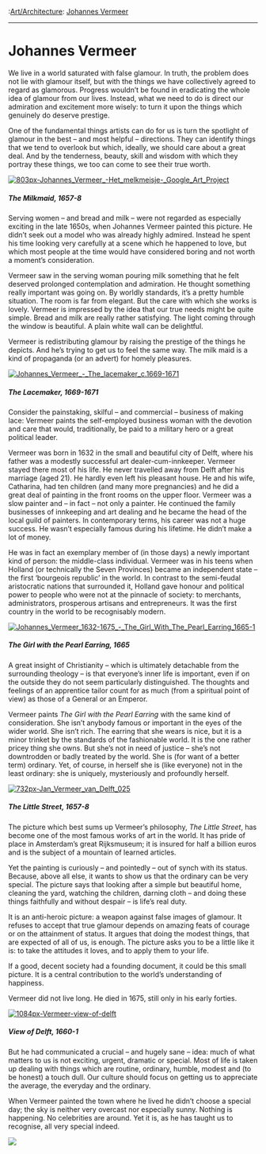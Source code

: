 :[Art/Architecture](https://www.theschooloflife.com/thebookoflife/category/leisure/artarchitecture/): [Johannes Vermeer](https://www.theschooloflife.com/thebookoflife/the-great-artists-johannes-vermeer/)

* * *

# Johannes Vermeer

We live in a world saturated with false glamour. In truth, the problem does not lie with glamour itself, but with the things we have collectively agreed to regard as glamorous. Progress wouldn’t be found in eradicating the whole idea of glamour from our lives. Instead, what we need to do is direct our admiration and excitement more wisely: to turn it upon the things which genuinely do deserve prestige.

One of the fundamental things artists can do for us is turn the spotlight of glamour in the best – and most helpful – directions. They can identify things that we tend to overlook but which, ideally, we should care about a great deal. And by the tenderness, beauty, skill and wisdom with which they portray these things, we too can come to see their true worth.

[![803px-Johannes_Vermeer_-_Het_melkmeisje_-_Google_Art_Project](https://www.theschooloflife.com/thebookoflife/wp-content/uploads/2014/11/803px-Johannes_Vermeer_-_Het_melkmeisje_-_Google_Art_Project.jpg)](http://www.thebookoflife.org/wp-content/uploads/2014/11/803px-Johannes_Vermeer_-_Het_melkmeisje_-_Google_Art_Project.jpg)

##### The Milkmaid, 1657-8

Serving women – and bread and milk – were not regarded as especially exciting in the late 1650s, when Johannes Vermeer painted this picture. He didn’t seek out a model who was already highly admired. Instead he spent his time looking very carefully at a scene which he happened to love, but which most people at the time would have considered boring and not worth a moment’s consideration.

Vermeer saw in the serving woman pouring milk something that he felt deserved prolonged contemplation and admiration. He thought something really important was going on. By worldly standards, it’s a pretty humble situation. The room is far from elegant. But the care with which she works is lovely. Vermeer is impressed by the idea that our true needs might be quite simple. Bread and milk are really rather satisfying. The light coming through the window is beautiful. A plain white wall can be delightful.&nbsp;

Vermeer is redistributing glamour by raising the prestige of the things he depicts. And he’s trying to get us to feel the same way. The milk maid is a kind of propaganda (or an advert) for homely pleasures.&nbsp;

[![Johannes_Vermeer_-_The_lacemaker_c.1669-1671](https://www.theschooloflife.com/thebookoflife/wp-content/uploads/2014/11/Johannes_Vermeer_-_The_lacemaker_c.1669-16711.jpg)](http://www.thebookoflife.org/wp-content/uploads/2014/11/Johannes_Vermeer_-_The_lacemaker_c.1669-16711.jpg)

##### The Lacemaker, 1669-1671

Consider the painstaking, skilful – and commercial – business of making lace: Vermeer paints the self-employed business woman with the devotion and care that would, traditionally, be paid to a military hero or a great political leader.&nbsp;

Vermeer was born in 1632 in the small and beautiful city of Delft, where his father was a modestly successful art dealer-cum-innkeeper. Vermeer stayed there most of his life. He never travelled away from Delft after his marriage (aged 21). He hardly even left his pleasant house. He and his wife, Catharina, had ten children (and many more pregnancies) and he did a great deal of painting in the front rooms on the upper floor. Vermeer was a slow painter and – in fact – not only a painter. He continued the family businesses of innkeeping and art dealing and he became the head of the local guild of painters. In contemporary terms, his career was not a huge success. He wasn’t especially famous during his lifetime. He didn’t make a lot of money.&nbsp;

He was in fact an exemplary member of (in those days) a newly important kind of person: the middle-class individual. Vermeer was in his teens when Holland (or technically the Seven Provinces) became an independent state – the first ‘bourgeois republic’ in the world. In contrast to the semi-feudal aristocratic nations that surrounded it, Holland gave honour and political power to people who were not at the pinnacle of society: to merchants, administrators, prosperous artisans and entrepreneurs. It was the first country in the world to be recognisably modern.&nbsp;

[![Johannes_Vermeer_1632-1675_-_The_Girl_With_The_Pearl_Earring_1665-1](https://www.theschooloflife.com/thebookoflife/wp-content/uploads/2014/11/Johannes_Vermeer_1632-1675_-_The_Girl_With_The_Pearl_Earring_1665-1.jpg)](http://www.thebookoflife.org/wp-content/uploads/2014/11/Johannes_Vermeer_1632-1675_-_The_Girl_With_The_Pearl_Earring_1665-1.jpg)

##### The Girl with the Pearl Earring, 1665

A great insight of Christianity – which is ultimately detachable from the surrounding theology – is that everyone’s inner life is important, even if on the outside they do not seem particularly distinguished. The thoughts and feelings of an apprentice tailor count for as much (from a spiritual point of view) as those of a General or an Emperor.&nbsp;

Vermeer paints _The Girl with the Pearl Earring_ with the same kind of consideration. She isn’t anybody famous or important in the eyes of the wider world. She isn’t rich. The earring that she wears is nice, but it is a minor trinket by the standards of the fashionable world. It is the one rather pricey thing she owns. But she’s not in need of justice – she’s not downtrodden or badly treated by the world. She is (for want of a better term) ordinary. Yet, of course, in herself she is (like everyone) not in the least ordinary: she is uniquely, mysteriously and profoundly herself.&nbsp;

[![732px-Jan_Vermeer_van_Delft_025](https://www.theschooloflife.com/thebookoflife/wp-content/uploads/2014/11/732px-Jan_Vermeer_van_Delft_025.jpg)](http://www.thebookoflife.org/wp-content/uploads/2014/11/732px-Jan_Vermeer_van_Delft_025.jpg)

##### The Little Street, 1657-8

The picture which best sums up Vermeer’s philosophy, _The Little Street_, has become one of the most famous works of art in the world. It has pride of place in Amsterdam’s great Rijksmuseum; it is insured for half a billion euros and is the subject of a mountain of learned articles.&nbsp;

Yet the painting is curiously – and pointedly – out of synch with its status. Because, above all else, it wants to show us that the ordinary can be very special. The picture says that looking after a simple but beautiful home, cleaning the yard, watching the children, darning cloth – and doing these things faithfully and without despair – is life’s real duty.&nbsp;

It is an anti-heroic picture: a weapon against false images of glamour. It refuses to accept that true glamour depends on amazing feats of courage or on the attainment of status. It argues that doing the modest things, that are expected of all of us, is enough. The picture asks you to be a little like it is: to take the attitudes it loves, and to apply them to your life.&nbsp;

If a good, decent society had a founding document, it could be this small picture. It is a central contribution to the world’s understanding of happiness.&nbsp;

Vermeer did not live long. He died in 1675, still only in his early forties.&nbsp;

[![1084px-Vermeer-view-of-delft](https://www.theschooloflife.com/thebookoflife/wp-content/uploads/2014/11/1084px-Vermeer-view-of-delft.jpg)](http://www.thebookoflife.org/wp-content/uploads/2014/11/1084px-Vermeer-view-of-delft.jpg)

##### View of Delft, 1660-1

But he had communicated a crucial – and hugely sane – idea: much of what matters to us is not exciting, urgent, dramatic or special. Most of life is taken up dealing with things which are routine, ordinary, humble, modest and (to be honest) a touch dull. Our culture should focus on getting us to appreciate the average, the everyday and the ordinary.&nbsp;

When Vermeer painted the town where he lived he didn’t choose a special day; the sky is neither very overcast nor especially sunny. Nothing is happening. No celebrities are around. Yet it is, as he has taught us to recognise, all very special indeed.

[![](https://img.youtube.com/vi/9kfeWpLry3U/0.jpg)](//www.youtube.com/embed/9kfeWpLry3U '')
